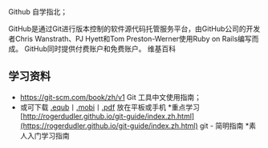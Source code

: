 Github 自学指北；

GitHub是通过Git进行版本控制的软件源代码托管服务平台，由GitHub公司的开发者Chris Wanstrath、PJ Hyett和Tom Preston-Werner使用Ruby on Rails编写而成。 GitHub同时提供付费账户和免费账户。 维基百科

## 学习资料
- https://git-scm.com/book/zh/v1 Git 工具中文使用指南；
- 或可下载 [.equb](https://github.com/progit/progit2-zh/releases/download/2.1.31/progit_v2.1.31.epub)丨[.mobi](https://github.com/progit/progit2-zh/releases/download/2.1.31/progit_v2.1.31.mobi)丨[.pdf](https://github.com/progit/progit2-zh/releases/download/2.1.31/progit_v2.1.31.pdf) 放在平板或手机 *重点学习
[http://rogerdudler.github.io/git-guide/index.zh.html](https://rogerdudler.github.io/git-guide/index.zh.html) git - 简明指南 *素人入门学习指南


